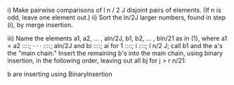 i) Make pairwise comparisons of l n / 2 J disjoint pairs of elements. (If n is odd,
	leave one element out.)
ii) Sort the ln/2J larger numbers, found in step (i), by merge insertion.

iii) Name the elements a1, a2, ... , aln/2J, b1, b2, ... , bln/21 as in (1), where a1 <
	a2 ::::; · · · ::::; aln/2J and bi ::::; ai for 1 ::::; i ::::; l n/2 J; call b1 and the a's the
	"main chain." Insert the remaining b's into the main chain, using binary
	insertion, in the following order, leaving out all bj for j > r n/21: 


b are inserting using BinaryInsertion

